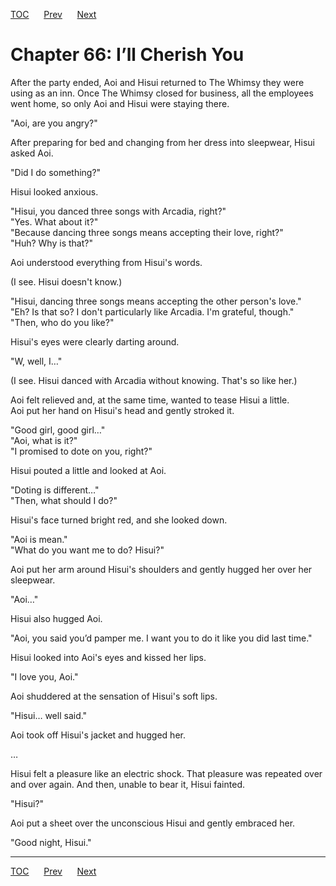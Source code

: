 [TOC](../readme.md)&nbsp;&nbsp;&nbsp;&nbsp;&nbsp;&nbsp;[Prev](section_0036.md)&nbsp;&nbsp;&nbsp;&nbsp;&nbsp;&nbsp;[Next](section_0038.md)



# Chapter 66: I’ll Cherish You

After the party ended, Aoi and Hisui returned to The Whimsy they were
using as an inn. Once The Whimsy closed for business, all the employees
went home, so only Aoi and Hisui were staying there.  
  
"Aoi, are you angry?"  
  
After preparing for bed and changing from her dress into sleepwear,
Hisui asked Aoi.  
  
"Did I do something?"  
  
Hisui looked anxious.  
  
"Hisui, you danced three songs with Arcadia, right?"  
"Yes. What about it?"  
"Because dancing three songs means accepting their love, right?"  
"Huh? Why is that?"  
  
Aoi understood everything from Hisui's words.  
  
(I see. Hisui doesn't know.)  
  
"Hisui, dancing three songs means accepting the other person's love."  
"Eh? Is that so? I don't particularly like Arcadia. I'm grateful,
though."  
"Then, who do you like?"  
  
Hisui's eyes were clearly darting around.  
  
"W, well, I…"  
  
(I see. Hisui danced with Arcadia without knowing. That's so like
her.)  
  
Aoi felt relieved and, at the same time, wanted to tease Hisui a
little.  
Aoi put her hand on Hisui's head and gently stroked it.  
  
"Good girl, good girl…"  
"Aoi, what is it?"  
"I promised to dote on you, right?"  
  
Hisui pouted a little and looked at Aoi.  
  
"Doting is different…"  
"Then, what should I do?"  
  
Hisui's face turned bright red, and she looked down.  
  
"Aoi is mean."  
"What do you want me to do? Hisui?"  
  
Aoi put her arm around Hisui's shoulders and gently hugged her over her
sleepwear.  
  
"Aoi…"  
  
Hisui also hugged Aoi.  
  
"Aoi, you said you’d pamper me. I want you to do it like you did last
time."  
  
Hisui looked into Aoi's eyes and kissed her lips.  
  
"I love you, Aoi."  
  
Aoi shuddered at the sensation of Hisui's soft lips.  
  
"Hisui… well said."  
  
Aoi took off Hisui's jacket and hugged her.  
  
…  
  
Hisui felt a pleasure like an electric shock. That pleasure was repeated
over and over again. And then, unable to bear it, Hisui fainted.  
  
"Hisui?"  
  
Aoi put a sheet over the unconscious Hisui and gently embraced her.  
  
"Good night, Hisui."  
  
  


---
[TOC](../readme.md)&nbsp;&nbsp;&nbsp;&nbsp;&nbsp;&nbsp;[Prev](section_0036.md)&nbsp;&nbsp;&nbsp;&nbsp;&nbsp;&nbsp;[Next](section_0038.md)

